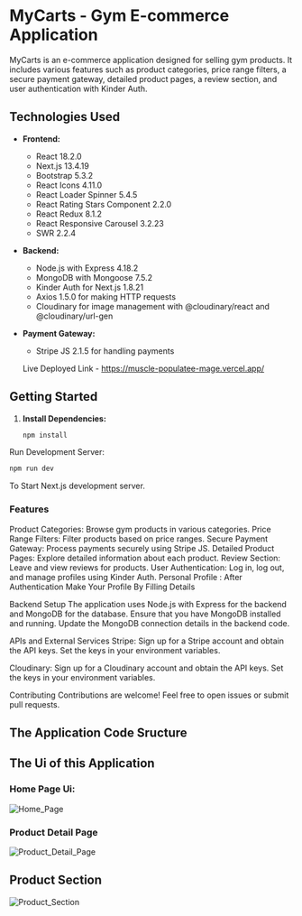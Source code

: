 # MyCarts - Gym E-commerce Application

MyCarts is an e-commerce application designed for selling gym products. It includes various features such as product categories, price range filters, a secure payment gateway, detailed product pages, a review section, and user authentication with Kinder Auth.

## Technologies Used

- **Frontend:**
  - React 18.2.0
  - Next.js 13.4.19
  - Bootstrap 5.3.2
  - React Icons 4.11.0
  - React Loader Spinner 5.4.5
  - React Rating Stars Component 2.2.0
  - React Redux 8.1.2
  - React Responsive Carousel 3.2.23
  - SWR 2.2.4

- **Backend:**
  - Node.js with Express 4.18.2
  - MongoDB with Mongoose 7.5.2
  - Kinder Auth for Next.js 1.8.21
  - Axios 1.5.0 for making HTTP requests
  - Cloudinary for image management with @cloudinary/react and @cloudinary/url-gen

- **Payment Gateway:**
  - Stripe JS 2.1.5 for handling payments

  Live Deployed Link - https://muscle-populatee-mage.vercel.app/

## Getting Started

1. **Install Dependencies:**

   ```bash
   npm install
   ```
   
Run Development Server:
   ```bash
npm run dev
   ```
To Start Next.js development server.



### Features
Product Categories: Browse gym products in various categories.
Price Range Filters: Filter products based on price ranges.
Secure Payment Gateway: Process payments securely using Stripe JS.
Detailed Product Pages: Explore detailed information about each product.
Review Section: Leave and view reviews for products.
User Authentication: Log in, log out, and manage profiles using Kinder Auth.
Personal Profile : After Authentication Make Your Profile By Filling Details


Backend Setup
The application uses Node.js with Express for the backend and MongoDB for the database. Ensure that you have MongoDB installed and running. Update the MongoDB connection details in the backend code.

APIs and External Services
Stripe: Sign up for a Stripe account and obtain the API keys. Set the keys in your environment variables.

Cloudinary: Sign up for a Cloudinary account and obtain the API keys. Set the keys in your environment variables.

Contributing
Contributions are welcome! Feel free to open issues or submit pull requests.




## The Application Code Sructure





## The Ui of this Application 


### Home Page Ui:
![Home_Page](https://github.com/KashyapAmanSingh/Cart/assets/119684617/774a6b94-7ca3-414c-85f7-8d0b07f6d86e)




### Product Detail Page
![Product_Detail_Page](https://github.com/KashyapAmanSingh/Cart/assets/119684617/67e0a511-02df-4a02-8214-9f73afd32658)




## Product Section
![Product_Section](https://github.com/KashyapAmanSingh/Cart/assets/119684617/d9e58686-eef7-449d-bd6d-5e4650aef7a2)














 

